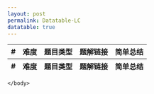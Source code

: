 ```yaml
---
layout: post
permalink: Datatable-LC
datatable: true
---
```

<html lang="zh">
    <head>
        <meta charset="utf-8" />
        <title>LC DataTables</title>
        <!--样式-->
        <link rel="stylesheet" type="text/css" href="/assets/css/jquery.dataTables.css">
        <!-- jQuery -->
        <script type="text/javascript" charset="utf8" src="/assets/js/jquery.min.js"></script>
        <!-- DataTables -->
        <script type="text/javascript" charset="utf8" src="/assets/js/jquery.dataTables.js"></script>
        <script type="text/javascript">
            $(document).ready(function() {
                var payload = [
                    ["lc0001", "E", "Array", "Two Sum", "HashMap"],
                    ["lc0002", "E", "LinkedList", "Add Two Numbers", ""],
                    ["lc0003", "M", "String", "Longest Substring without Repeating Characters", "滑动窗口"],
                    ["lc0005", "M", "String", "Longest Palindromic Substring", ""],
                    ["lc0006", "M", "String", "ZigZag Conversion", ""],
                    ["lc0008", "M", "String", "String to Integer\(atoi\)", ""],
                    ["lc0010", "M", "String", "Regular Expression Matching", ""],
                    ["lc0012", "M", "String", "Integer to Roman", ""],
                    ["lc0013", "M", "String", "Roman to Integer", ""],
                    ["lc0014", "M", "String", "Longest Common Prefix", ""],
                    ["lc0015", "M", "Array", "3Sum", ""],
                    ["lc0016", "M", "Array", "3Sum Closest", ""],
                    ["lc0017", "M", "String", "Letter Combinations of a Phone Number", ""],
                    ["lc0018", "M", "Array", "4Sum", ""],
                    ["lc0022", "M", "String", "Generate Parentheses", ""],
                    ["lc0026", "M", "Array", "Remove Duplicates from Sorted Array", ""],
                    ["lc0027", "M", "Array", "Remove Element", ""],
                    ["lc0028", "M", "String", "Implement substr", ""],
                    ["lc0030", "M", "Two Pointers", "Substring with Concatenation of All Words", ""],
                    ["lc0033", "M", "Array", "Search in Rotated Sorted Array", ""],
                    ["lc0034", "M", "Array", "Find First and Last Position of Element in Sorted Array \(Search for a Range\)", ""],
                    ["lc0035", "M", "Array", "Search Insertion Position", ""],
                    ["lc0037", "M", "Backtracking", "Sudoku Solver", ""],
                    ["lc0038", "M", "String", "Count and Say", ""],
                    ["lc0039", "M", "Backtracking", "Combination Sum", ""],
                    ["lc0040", "M", "Backtracking", "Combination Sum II", ""],
                    ["lc0042", "M", "Stack", "Trapping Rain Water", ""],
                    ["lc0043", "M", "String", "Multiply Strings", ""],
                    ["lc0045", "M", "DP, Greedy", "Jump Game II", ""],
                    ["lc0046", "M", "Backtracking", "Permutations", ""],
                    ["lc0047", "M", "Backtracking", "Permutations II", ""],
                    ["lc0049", "M", "String", "Group Anagrams", ""],
                    ["lc0050", "M", "Binary Search", "Power\(x, n\)", ""],
                    ["lc0051", "M", "Backtracking", "N-Queens", ""],
                    ["lc0053", "M", "Array", "Maximum Subarray", ""],
                    ["lc0055", "M", "DP, Greedy", "Jump Game", ""],
                    ["lc0065", "M", "String", "Valid Number", ""],
                    ["lc0067", "M", "String", "Add Binary", ""],
                    ["lc0069", "M", "Binary Search", "Sqrt\(x\)", ""],
                    ["lc0074", "M", "Array", "Search a 2D Matrix", ""],
                    ["lc0075", "M", "", "**75 Sort Colors**", ""],
                    ["lc0076", "M", "Two Pointers", "Minimum Window Substring", ""],
                    ["lc0077", "M", "Backtracking", "Combinations", ""],
                    ["lc0078", "M", "Backtracking", "Subsets", ""],
                    ["lc0079", "M", "Backtracking", "Word Search", ""],
                    ["lc0080", "M", "Array", "Remove Duplicates from Sorted Array II", ""],
                    ["lc0081", "M", "Array", "Search in Rotated Sorted Array II", ""],
                    ["lc0084", "M", "Array", "Largest Rectangle in Histogram", ""],
                    ["lc0085", "M", "Array", "Maximum Rectangle", ""],
                    ["lc0088", "M", "Array", "Merge Sorted Array", ""],
                    ["lc0089", "M", "Backtracking", "Gray Code", ""],
                    ["lc0090", "M", "Backtracking", "Subsets II", ""],
                    ["lc0093", "M", "Backtracking", "Restore IP Addresses", ""],
                    ["lc0118", "M", "Array", "Pascal's Triangle", ""],
                    ["lc0119", "M", "Array", "Pascal's Triangle II", ""],
                    ["lc0125", "M", "Two Pointers", "Valid Palindrome", ""],
                    ["lc0127", "M", "BFS", "Word Ladder", ""],
                    ["lc0133", "M", "Graph", "Clone Graph", ""],
                    ["lc0134", "M", "Greedy", "Gas Station", ""],
                    ["lc0135", "M", "Greedy", "Candy", ""],
                    ["lc0146", "M", "Design", "LRU Cache", "1. Hashmap + Double Linkedlist 2. LinkedHashMap"],
                    ["lc0149", "H", "Math", "Max Point On a Line", ""],
                    ["lc0150", "M", "Stack", "Evaluate Reverse Polish Notation", ""],
                    ["lc0151", "M", "String", "Reverse Words in a String", ""],
                    ["lc0152", "M", "Array", "Maximum Product Subarray", ""],
                    ["lc0153", "M", "Array", "Find Minimum in Rotated Sorted Array", ""],
                    ["lc0155", "M", "Stack", "Min Stack", ""],
                    ["lc0159", "M", "Two Pointers", "Longest Substring with At Most Two Distinct Characters", ""],
                    ["lc0162", "M", "Array", "Find Peak Element", ""],
                    ["lc0164", "M", "", "**Maximum Gap**", ""],
                    ["lc0165", "M", "String", "Compare Version Number", ""],
                    ["lc0167", "M", "Array", "2Sum II - Input Array is Sorted", ""],
                    ["lc0169", "M", "Array", "Majority Element", ""],
                    ["lc0170", "M", "Array", "2Sum III - Data Structure Design", ""],
                    ["lc0171", "M", "Math", "Excel Sheet Column Number", ""],
                    ["lc0172", "M", "Math", "Factorial Trailing Zeros", ""],
                    ["lc0179", "M", "", "**Largest Number**", ""],
                    ["lc0199", "M", "Tree, BFS", "Binary Tree Right Side View", ""],
                    ["lc0205", "M", "Hashtable", "Isomorphic Strings", ""],
                    ["lc0207", "M", "Graph", "Course Schedule", ""],
                    ["lc0208", "M", "Trie", "Implement Trie \(Prefix Tree\)", ""],
                    ["lc0209", "M", "Sliding Window", "Minimize Size SubArray Sum", ""],
                    ["lc0210", "M", "Graph", "Course Schedule II", ""],
                    ["lc0211", "M", "Trie", "Add and Search Word - Data Structure Design", ""],
                    ["lc0212", "M", "Trie", "Word Search II", ""],
                    ["lc0215", "M", "Divide and Conquer", "Kth Largest Element in an Array", ""],
                    ["lc0218", "M", "Sweep Line", "The Skyline Problem", ""],
                    ["lc0223", "M", "Math", "Rectangle Area", ""],
                    ["lc0224", "M", "Stack", "Basic Calculator", ""],
                    ["lc0227", "M", "String", "Basic Calculator II", ""],
                    ["lc0232", "M", "Stack", "Implement Queue using Stacks", ""],
                    ["lc0239", "M", "Heap", "Sliding Window Maximum", ""],
                    ["lc0240", "M", "Array", "Search a 2D Matrix II", ""],
                    ["lc0241", "M", "Divide and Conquer", "Different Ways to Add Parentheses", ""],
                    ["lc0244", "M", "Hashtable", "Shortest Word Distance II $", ""],
                    ["lc0252", "M", "", "Meeting Rooms", ""],
                    ["lc0253", "M", "", "Meeting Rooms II", ""],
                    ["lc0258", "M", "Math", "Add Digits", ""],
                    ["lc0259", "M", "Array", "3Sum Smaller", ""],
                    ["lc0263", "M", "Math", "Ugly Number", ""],
                    ["lc0264", "M", "Math", "Ugly Number II", ""],
                    ["lc0269", "M", "Graph", "Alien Dictionary", ""],
                    ["lc0271", "M", "String", "Encode and Decode Strings", ""],
                    ["lc0273", "M", "String", "Integer to English Words", ""],
                    ["lc0274", "M", "", "H-Index", ""],
                    ["lc0275", "M", "", "H-Index II", ""],
                    ["lc0277", "M", "Graph", "Find the Celebrity", ""],
                    ["lc0278", "E", "First Bad Version", ""],
                    ["lc0280", "M", "", "**280 Wiggle Sort**", ""],
                    ["lc0282", "M", "Backtracking", "Expression Add Operators", ""],
                    ["lc0284", "M", "Design", "Peeking Iterator", ""],
                    ["lc0290", "M", "Hashtable", "Word Pattern", ""],
                    ["lc0295", "M", "Heap", "Find Median from Data Stream", ""],
                    ["lc0299", "M", "Hashtable", "Bulls and Cows", ""],
                    ["lc0301", "M", "BFS", "Remove Invalid Parentheses", ""],
                    ["lc0303", "M", "Design", "Range Sum Query - Immutable", ""],
                    ["lc0306", "M", "Backtracking", "Additive Number", ""],
                    ["lc0307", "M", "Design", "Range Sum Query - Mutable", ""],
                    ["lc0313", "M", "Math", "Super Ugly Number", ""],
                    ["lc0315", "M", "Segment Tree", "Count of Smaller Numbers After Self", ""],
                    ["lc0316", "M", "String", "Remove Duplicate Letters", ""],
                    ["lc0319", "M", "Math", "Bulb Switcher", ""],
                    ["lc0336", "M", "Hashtable", "Palindrome Pairs", ""],
                    ["lc0341", "M", "Stack", "Flatten Nested List Iterator", ""],
                    ["lc0344", "M", "String", "Reverse String", ""],
                    ["lc0345", "M", "String", "Reverse Vowels of a String", ""],
                    ["lc0346", "M", "Queue", "Moving Average from Data Stream", ""],
                    ["lc0348", "M", "Design", "Design Tic-Tac-Toe", ""],
                    ["lc0355", "M", "Design", "Design Twitter", ""],
                    ["lc0373", "M", "Heap", "Find K Pairs with Smallest Sums", ""],
                    ["lc0377", "M", "Backtracking", "Combination Sum IV", ""],
                    ["lc0378", "M", "Kth Smallest Element in a Sorted Matrix", ""],
                    ["lc0380", "M", "Design", "Insert Delete GetRandom O\(1\)", ""],
                    ["lc0383", "M", "String", "Ransom Note", ""],
                    ["lc0387", "M", "String", "First Unique Character in a String", ""],
                    ["lc0402", "M", "Stack", "Remove k Digits", ""],
                    ["lc0406", "M", "Greedy", "Queue Reconstruction by Height", ""],
                    ["lc0407", "M", "Stack", "Trapping Rain Water II", ""],
                    ["lc0409", "M", "Hashtable", "Longest Palindrome", ""],
                    ["lc0436", "M", "Sweep Line", "Find Right Interval", ""],
                    ["lc0445", "M", "LinkedList", "Add Two Numbers II", ""],
                    ["lc0452", "M", "Greedy", "Minimum Number of Arrows to Burst Balloons", ""],
                    ["lc0455", "M", "Greedy", "Assign Cookies", ""],
                    ["lc0460", "H", "Design", "LFU", ""],
                    ["lc0490", "M", "BFS", "The Maze", ""],
                    ["lc0505", "M", "BFS", "The Maze II", ""],
                    ["lc0508", "M", "Tree", "Most Frequent Subtree Sum", ""],
                    ["lc0525", "M", "Hashtable", "Contiguous Array", ""],
                    ["lc0547", "H", "Design", "Friend Circles", ""],
                    ["lc0557", "M", "String", "Reverse Words in a String III", ""],
                    ["lc0560", "M", "Array", "Subarray Sum Equals K", ""],
                    ["lc0611", "M", "Array", "Valid Triangle Number", ""],
                    ["lc0621", "M", "Queue", "Task Scheduler", ""],
                    ["lc0622", "M", "Design", "Design Circular Queue", ""],
                    ["lc0642", "M", "Design", "Design Search Autocomplete System", ""],
                    ["lc0645", "M", "Hashtable", "Set Mismatch", ""],
                    ["lc0657", "M", "String", "Judge Route Cycle", ""],
                    ["lc0702", "M", "Search in a Sorted Array of Unknown Size", ""],
                    ["lc0703", "M", "Heap", "Kth Largest Element in a Stream", ""],
                    ["lc0704", "M", "Binary Search", "Binary Search", ""],
                    ["lc0743", "M", "Graph", "Network Delay Time", ""],
                    ["lc0779", "M", "Recursion", "K-th Symbol in Grammar", ""],
                    ["lc0804", "M", "String", "Unique Morse Code Words", ""],
                    ["lc0814", "M", "Tree", "Binary Tree Pruning", ""],
                    ["lc0819", "M", "String", "Most Common Word", ""],
                    ["lc0842", "M", "Backtracking", "Split Array into Fibonacci Sequence", ""],
                    ["lc0846", "M", "Hashtable", "Hand of Straights", ""],
                    ["lc0860", "M", "Greedy", "Lemonade Change", ""],
                    ["lc0904", "M", "Two Pointers", "Fruits Into Basket", ""],
                    ["lc0912", "M", "Sort", "Sort Array", ""],
                    ["lc0929", "M", "String", "Unique Email Address", ""],
                    ["lc0946", "M", "Stack", "Validate Stack Sequence", ""],
                    ["lc0973", "M", "Divide and Conquer", "K Closest Points from Origin", ""],
                    ["lc0986", "M", "Two Pointers", "Interval List Intersections", ""],
                    ["lc0994", "M", "BFS", "Rotting Oranges", ""],
                    ["lc1011", "M", "Capacity To Ship Packages Within D Days", ""],
                    ["lc1046", "M", "Queue", "Last Stone Weight", ""],
                    ["lc1071", "M", "String", "Greatest Common Divisor of Strings", ""],
                    ["lc1197", "M", "BFS", "Minimum Knight Moves", ""],
                    ["lc1248", "M", "Sliding Window", "Count Number of Nice Subarrays", ""],
                    ["lc1371", "M", "String", "Find the Longest Substring Containing Vowels in Even Counts", ""]
                    ];
                $('#lc').DataTable({
                    data: payload,
                    columnDefs: [
                        {
                            targets:[3], // for links
                            render: function ( data, type, row, meta ) {
                                if(type != null){
                                    var theLink = '<a href='+row[0]+'>'+data+'</a>';
                                    console.log("theLink: " + theLink);
                                    return theLink;
                                } else {
                                    return "";
                                }
                            }
                        }
                    ]      
                });
                // $('#lc').DataTable();
            });
        </script>
    </head>
    <body>
        <table id="lc" class="display" cellspacing="0" width="100%">
            <thead>
                <tr>
                    <th>#</th>
                    <th>难度</th>
                    <th>题目类型</th>
                    <th>题解链接</th>
                    <th>简单总结</th>
                </tr>
            </thead>
            <tfoot>
                <tr>
                    <th>#</th>
                    <th>难度</th>
                    <th>题目类型</th>
                    <th>题解链接</th>
                    <th>简单总结</th>
                </tr>
            </tfoot>
        </table>

    </body>

</html>

